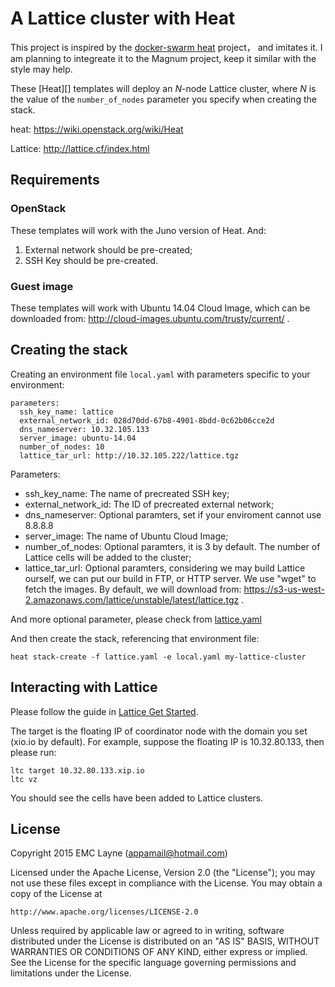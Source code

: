 A Lattice cluster with Heat
==============================

This project is inspired by the [docker-swarm heat](https://github.com/openstack/magnum/tree/master/magnum/templates/docker-swarm) project， and imitates it. I am planning to integreate it to the Magnum project, keep it similar with the style may help.

These [Heat][] templates will deploy an *N*-node Lattice cluster,
where *N* is the value of the `number_of_nodes` parameter you
specify when creating the stack.

heat: https://wiki.openstack.org/wiki/Heat

Lattice: http://lattice.cf/index.html

## Requirements

### OpenStack

These templates will work with the Juno version of Heat. And:

1. External network should be pre-created;
2. SSH Key should be pre-created. 

### Guest image

These templates will work with Ubuntu 14.04 Cloud Image, which can be downloaded from: http://cloud-images.ubuntu.com/trusty/current/ . 

## Creating the stack

Creating an environment file `local.yaml` with parameters specific to
your environment:

    parameters:
      ssh_key_name: lattice
      external_network_id: 028d70dd-67b8-4901-8bdd-0c62b06cce2d
      dns_nameserver: 10.32.105.133
      server_image: ubuntu-14.04
      number_of_nodes: 10
      lattice_tar_url: http://10.32.105.222/lattice.tgz
      
Parameters: 

* ssh_key_name: The name of precreated SSH key;
* external_network_id: The ID of precreated external network;
* dns_nameserver: Optional paramters, set if your enviroment cannot use 8.8.8.8
* server_image: The name of Ubuntu Cloud Image;
* number_of_nodes: Optional paramters, it is 3 by default. The number of Lattice cells will be added to the cluster;
* lattice_tar_url: Optional paramters, considering we may build Lattice ourself, we can put our build in FTP, or HTTP server. We use "wget" to fetch the images. By default, we will download from: https://s3-us-west-2.amazonaws.com/lattice/unstable/latest/lattice.tgz .

And more optional parameter, please check from [lattice.yaml](https://github.com/LaynePeng/heat-lattice/blob/master/lattice.yaml)

And then create the stack, referencing that environment file:

    heat stack-create -f lattice.yaml -e local.yaml my-lattice-cluster

## Interacting with Lattice

Please follow the guide in [Lattice Get Started](http://lattice.cf/docs/getting-started.html). 

The target is the floating IP of coordinator node with the domain you set (xio.io by default). For example, suppose the floating IP is 10.32.80.133, then please run:

    ltc target 10.32.80.133.xip.io
    ltc vz
    
You should see the cells have been added to Lattice clusters.

## License

Copyright 2015 EMC Layne (appamail@hotmail.com)

Licensed under the Apache License, Version 2.0 (the "License");
you may not use these files except in compliance with the License.
You may obtain a copy of the License at

    http://www.apache.org/licenses/LICENSE-2.0

Unless required by applicable law or agreed to in writing, software
distributed under the License is distributed on an "AS IS" BASIS,
WITHOUT WARRANTIES OR CONDITIONS OF ANY KIND, either express or implied.
See the License for the specific language governing permissions and
limitations under the License.

